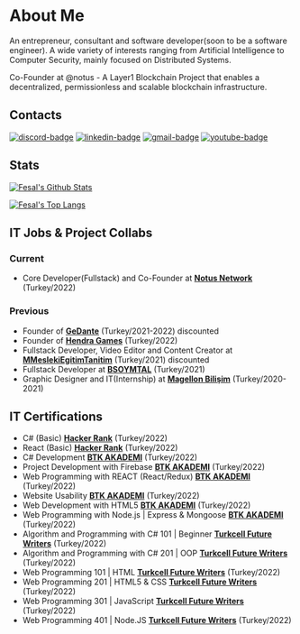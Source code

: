 # About Me
An entrepreneur, consultant and software developer(soon to be a software engineer). A wide variety of interests ranging from Artificial Intelligence to Computer Security, mainly focused on Distributed Systems. 

Co-Founder at @notus - A Layer1 Blockchain Project that enables a decentralized, permissionless and scalable blockchain infrastructure.

## Contacts

[![discord-badge]][main] [![linkedin-badge]][linkedin] [![gmail-badge]][gmail] [![youtube-badge]][youtube]

## Stats

[![Fesal's Github Stats](https://github-readme-stats.vercel.app/api?username=iamknownasfesal&show_icons=true&theme=dark&show_icons=true&count_private=true&include_all_commits=true)][main]

[![Fesal's Top Langs](https://github-readme-stats.vercel.app/api/top-langs/?username=iamknownasfesal&layout=compact&langs_count=10&theme=dark&custom_title=Fesal%27s+Most+Used+Languages)][main]


## IT Jobs & Project Collabs

### Current

- Core Developer(Fullstack) and Co-Founder at [**Notus Network**](https://notus.network) (Turkey/2022)

### Previous
- Founder of [**GeDante**](https://gedante.works) (Turkey/2021-2022) discounted
- Founder of [**Hendra Games**](https://iamknownasfesal.github.io) (Turkey/2022)
- Fullstack Developer, Video Editor and Content Creator at [**MMeslekiEgitimTanitim**](https://www.mmeslekiegitimtanitim.com) (Turkey/2021) discounted
- Fullstack Developer at [**BSOYMTAL**](https://bsoymtalwebkutuphane.web.app) (Turkey/2021)
- Graphic Designer and IT(Internship) at [**Magellon Bilişim**](https://www.linkedin.com/company/magellon/about/) (Turkey/2020-2021)

## IT Certifications
- C# (Basic) [**Hacker Rank**](https://www.hackerrank.com/certificates/7e79cce6726a) (Turkey/2022)
- React (Basic) [**Hacker Rank**](https://www.hackerrank.com/certificates/4544b94c511e) (Turkey/2022)
- C# Development [**BTK AKADEMI**](https://www.btkakademi.gov.tr/portal/certificate/validate?certificateId=wmlFv1JaE) (Turkey/2022)
- Project Development with Firebase [**BTK AKADEMI**](https://www.btkakademi.gov.tr/portal/certificate/validate?certificateId=bx1hGK69Dl) (Turkey/2022)
- Web Programming with REACT (React/Redux) [**BTK AKADEMI**](https://www.btkakademi.gov.tr/portal/certificate/validate?certificateId=EoPfbxo477) (Turkey/2022)
- Website Usability [**BTK AKADEMI**](https://www.btkakademi.gov.tr/portal/certificate/validate?certificateId=vpWc8LaA9b) (Turkey/2022)
- Web Development with HTML5 [**BTK AKADEMI**](https://www.btkakademi.gov.tr/portal/certificate/validate?certificateId=yjahJ60pop) (Turkey/2022)
- Web Programming with Node.js | Express & Mongoose [**BTK AKADEMI**](https://www.btkakademi.gov.tr/portal/certificate/validate?certificateId=pKmhKzM4xV) (Turkey/2022)
- Algorithm and Programming with C# 101 | Beginner [**Turkcell Future Writers**](https://gelecegiyazanlar.turkcell.com.tr/kisi/belge/iamknownasfesal/C%20Sharp%20ile%20Algoritma%20ve%20Programlama/101) (Turkey/2022)
- Algorithm and Programming with C# 201 | OOP [**Turkcell Future Writers**](https://gelecegiyazanlar.turkcell.com.tr/kisi/belge/iamknownasfesal/C%20Sharp%20ile%20Algoritma%20ve%20Programlama/201) (Turkey/2022)
- Web Programming 101 | HTML [**Turkcell Future Writers**](https://gelecegiyazanlar.turkcell.com.tr/kisi/belge/iamknownasfesal/Web%20Programlama/101) (Turkey/2022)
- Web Programming 201 | HTML5 & CSS [**Turkcell Future Writers**](https://gelecegiyazanlar.turkcell.com.tr/kisi/belge/iamknownasfesal/Web%20Programlama/201) (Turkey/2022)
- Web Programming 301 | JavaScript [**Turkcell Future Writers**](https://gelecegiyazanlar.turkcell.com.tr/kisi/belge/iamknownasfesal/Web%20Programlama/301) (Turkey/2022)
- Web Programming 401 | Node.JS [**Turkcell Future Writers**](https://gelecegiyazanlar.turkcell.com.tr/kisi/belge/iamknownasfesal/Web%20Programlama/401) (Turkey/2022)

[main]: https://github.com/iamknownasfesal
[linkedin]: www.linkedin.com/in/mehmetkircal
[gmail]: mailto:mkircal957@gmail.com
[youtube]: https://www.youtube.com/channel/UCCf66jJ2fOoCtY0otwClmwg
[discord-badge]: https://img.shields.io/badge/Fesal%238176-black?logo=discord&style=for-the-badge
[linkedin-badge]: https://img.shields.io/badge/Mehmet%20Karchal-purple?logo=linkedin&style=for-the-badge
[gmail-badge]: https://img.shields.io/badge/Gmail-black?logo=gmail&style=for-the-badge
[youtube-badge]: https://img.shields.io/badge/Iamknownasfesal-FF0000?style=for-the-badge&logo=youtube&logoColor=white
